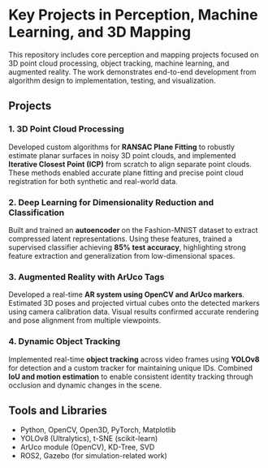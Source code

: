 
# Key Projects in Perception, Machine Learning, and 3D Mapping

This repository includes core perception and mapping projects focused on 3D point cloud processing, object tracking, machine learning, and augmented reality. The work demonstrates end-to-end development from algorithm design to implementation, testing, and visualization.

## Projects

### 1. 3D Point Cloud Processing
Developed custom algorithms for **RANSAC Plane Fitting** to robustly estimate planar surfaces in noisy 3D point clouds, and implemented **Iterative Closest Point (ICP)** from scratch to align separate point clouds. These methods enabled accurate plane fitting and precise point cloud registration for both synthetic and real-world data.

### 2. Deep Learning for Dimensionality Reduction and Classification
Built and trained an **autoencoder** on the Fashion-MNIST dataset to extract compressed latent representations. Using these features, trained a supervised classifier achieving **85% test accuracy**, highlighting strong feature extraction and generalization from low-dimensional spaces.

### 3. Augmented Reality with ArUco Tags
Developed a real-time **AR system using OpenCV and ArUco markers**. Estimated 3D poses and projected virtual cubes onto the detected markers using camera calibration data. Visual results confirmed accurate rendering and pose alignment from multiple viewpoints.

### 4. Dynamic Object Tracking
Implemented real-time **object tracking** across video frames using **YOLOv8** for detection and a custom tracker for maintaining unique IDs. Combined **IoU and motion estimation** to enable consistent identity tracking through occlusion and dynamic changes in the scene.

## Tools and Libraries
- Python, OpenCV, Open3D, PyTorch, Matplotlib
- YOLOv8 (Ultralytics), t-SNE (scikit-learn)
- ArUco module (OpenCV), KD-Tree, SVD
- ROS2, Gazebo (for simulation-related work)


